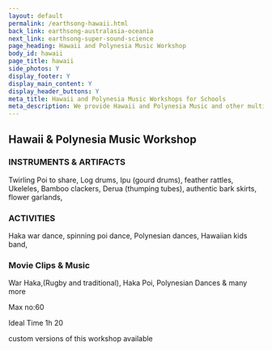 ```yaml
---
layout: default
permalink: /earthsong-hawaii.html
back_link: earthsong-australasia-oceania
next_link: earthsong-super-sound-science
page_heading: Hawaii and Polynesia Music Workshop
body_id: hawaii
page_title: hawaii 
side_photos: Y 
display_footer: Y 
display_main_content: Y
display_header_buttons: Y
meta_title: Hawaii and Polynesia Music Workshops for Schools
meta_description: We provide Hawaii and Polynesia Music and other multicultural music workshops for schools.
---
```

<h2>Hawaii &amp; Polynesia Music Workshop</h2>

<div class="text_box" id="map">
    <h3>INSTRUMENTS &amp; ARTIFACTS</h3>
    <p>Twirling Poi to share, Log drums, 
    Ipu (gourd drums), feather rattles, 
    Ukeleles, Bamboo clackers,
    Derua (thumping tubes),
    authentic bark skirts, flower garlands,</p>
</div>
      
<div class="text_box" id="activities">
    <h3>ACTIVITIES</h3>
    <p>Haka war dance, spinning poi dance,
    Polynesian dances,
    Hawaiian kids band,</p>
</div>

<h3>Movie Clips &amp; Music</h3>
<p>War Haka,(Rugby and traditional), Haka Poi,
Polynesian Dances & many more</p>

<div class="text_box" id="footer_pic">
    <p>Max no:60</p>
    <p>Ideal Time 1h 20</p>
    <p class="last_item">custom versions of this workshop available</p>
</div>

